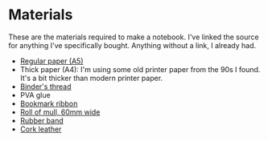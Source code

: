 # Materials

These are the materials required to make a notebook. I've linked the source for anything I've specifically bought. Anything without a link, I already had.

- [Regular paper (A5)](https://www.amazon.de/Druckerpapier-Gesch%C3%A4ftspapier-Laserpapier-Universalpapier-Werbebl%C3%A4tter/dp/B08TTF5LPV/)
- Thick paper (A4): I'm using some old printer paper from the 90s I found. It's a bit thicker than modern printer paper.
- [Binder's thread](https://www.modulor.de/en/linen-binder-s-thread-th-0-42mm-type-30-3-150m-black.html)
- PVA glue
- [Bookmark ribbon](https://www.schmedt.de/zeichenlitze-lesezeichenband-spitzenqualitaet/50825483)
- [Roll of mull, 60mm wide](https://www.schmedt.de/heftgaze-in-schmalrollen-dreifaedig-3-kettfaeden/2651-060)
- [Rubber band](https://www.schmedt.de/gummilitze-flach-umsponnen-mit-einem-farbigen-faden/51865002)
- [Cork leather](https://cork-shop.com/Korkleder-Korkstoff-vegan-Leder-naehen-basteln-kreativ-viele-Designs-und-Abmessungen-Cactus-70x50cm_1)
